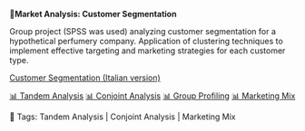 **📄Market Analysis: Customer Segmentation**

Group project (SPSS was used) analyzing customer segmentation for a hypothetical perfumery company. Application of clustering techniques to implement effective targeting and marketing strategies for each customer type.

[Customer Segmentation (Italian version)](https://github.com/AuroraMusitelli/CustomerSegmentation---MarketAnalysis/blob/main/CustomerSegmentation.pdf)

[📊 Tandem Analysis](https://github.com/AuroraMusitelli/CustomerSegmentation---MarketAnalysis/blob/main/TandemAnalysis.spv)
[📊 Conjoint Analysis](https://github.com/AuroraMusitelli/CustomerSegmentation---MarketAnalysis/blob/main/ConjointAnalysis.spv)
[📊 Group Profiling](https://github.com/AuroraMusitelli/CustomerSegmentation---MarketAnalysis/blob/main/GroupProfiling.xlsx)
[📊 Marketing Mix](https://github.com/AuroraMusitelli/CustomerSegmentation---MarketAnalysis/blob/main/MarketingMix.xlsx)

📎 Tags: Tandem Analysis | Conjoint Analysis | Marketing Mix
